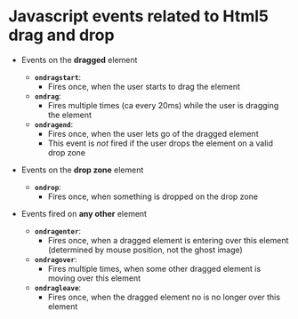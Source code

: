 # Javascript events related to Html5 drag and drop


* Events on the __dragged__ element
  * __`ondragstart`__:
    * Fires once, when the user starts to drag the element
  * __`ondrag`__:
    * Fires multiple times (ca every 20ms) while the user is dragging the element
  * __`ondragend`__:
    * Fires once, when the user lets go of the dragged element
    * This event is *not* fired if the user drops the element on a valid drop zone


* Events on the __drop zone__ element
  * __`ondrop`__:
    * Fires once, when something is dropped on the drop zone


* Events fired on __any other__ element
    * __`ondragenter`__:
      * Fires once, when a dragged element is entering over this element (determined by mouse position, not the ghost image)
  * __`ondragover`__:
    * Fires multiple times, when some other dragged element is moving over this element
  * __`ondragleave`__:
    * Fires once, when the dragged element no is no longer over this element
